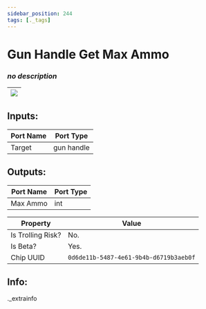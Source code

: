 ```yaml
---
sidebar_position: 244
tags: [._tags]
---
```


# Gun Handle Get Max Ammo


### *no description*

| ![](https://images-ext-2.discordapp.net/external/MPmIaQzlEPmgGWlgi-WxBBXt0Bjv_zWPkg1y1f_sy3s/https/www.recroomcircuits.com/image/circuit/absolute-value?width=206&height=108) |
|-----|

## Inputs:
| Port Name | Port Type |
|-----------|-----------|
| Target | gun handle |

## Outputs:
| Port Name | Port Type |
|-----------|-----------|
| Max Ammo | int | 

| Property  | Value |
|-------------------|-----------|
| Is Trolling Risk? | No. |
| Is Beta? | Yes. |
| Chip UUID | `0d6de11b-5487-4e61-9b4b-d6719b3aeb0f` |

## Info:
._extrainfo